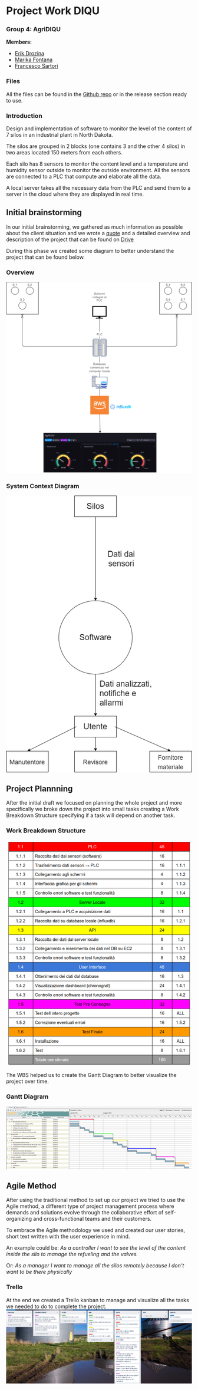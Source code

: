 # Project Work DIQU

### Group 4: AgriDIQU

**Members:**

- [Erik Drozina](https://github.com/erikdrozina)
- [Marika Fontana](https://github.com/MarikaFontana36)
- [Francesco Sartori](https://github.com/Francesco2501)

### **Files**

All the files can be found in the [Github repo](https://github.com/erikdrozina/ITS-Kennedy-Projects/tree/master/ProjectWork) or in the release section ready to use.

### **Introduction**

Design and implementation of software to monitor the level of the content of 7 silos in an industrial plant in North Dakota.

The silos are grouped in 2 blocks (one contains 3 and the other 4 silos) in two areas located 150 meters from each others.

Each silo has 8 sensors to monitor the content level and a temperature and humidity sensor outside to monitor the outside environment.
All the sensors are connected to a PLC that compute and elaborate all the data.

A local server takes all the necessary data from the PLC and send them to a server in the cloud where they are displayed in real time.

## **Initial brainstorming**
In our initial brainstorming, we gathered as much information as possible about the client situation and we wrote a [quote](https://docs.google.com/document/d/1KFkHjfYeW-Sfa_ytyjblEQrI2LBM1ptnCbwFwMFPR2o/edit?usp=sharing) and a detailed overview and description of the project that can be found on [Drive](https://docs.google.com/document/d/1fkmiSBm4CSdgFqRkSN6lpyPtMEcRqfq6pHE84sshr5w/edit?usp=sharing)

During this phase we created some diagram to better understand the project that can be found below.
### **Overview**

![image](Assets/Images/Overview_diagram.png)

### **System Context Diagram**

![image](Assets/Images/System_Context_Diagram.png)

## **Project Plannning**
After the initial draft we focused on planning the whole project and more specifically we broke down the project into small tasks creating a Work Breakdown Structure specifying if a task will depend on another task.

### **Work Breakdown Structure**
![image](Assets/Images/WBS.png)

The WBS helped us to create the Gantt Diagram to better visualize the project over time.

### **Gantt Diagram**
![image](Assets/Images/Gantt.png)

## **Agile Method**

After using the traditional method to set up our project we tried to use the Agile method, a different type of project management process where demands and solutions evolve through the collaborative effort of self-organizing and cross-functional teams and their customers.

To embrace the Agile methodology we used and created our user stories, short text written with the user experience in mind.

An example could be: *As a controller I want to see the level of the content inside the silo to manage the refueling and the valves.* 

Or: *As a manager I want to manage all the silos remotely because I don't want to be there physically*
### **Trello**
At the end we created a Trello kanban to manage and visualize all the tasks we needed to do to complete the project.
![image](Assets/Images/Trello.png)

